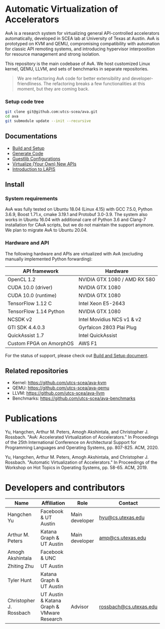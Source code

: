Automatic Virtualization of Accelerators
========================================

AvA is a research system for virtualizing general API-controlled
accelerators automatically, developed in SCEA lab at University of Texas
at Austin. AvA is prototyped on KVM and QEMU, compromising compatibility
with automation for classic API remoting systems, and introducing
hypervisor interposition for resource management and strong isolation.

This repository is the main codebase of AvA. We host customized Linux
kernel, QEMU, LLVM, and sets of benchmarks in separate repositories.

> We are refactoring AvA code for better extensibility and developer-friendliness.
> The refactoring breaks a few functionalities at this moment,
> but they are coming back.

### Setup code tree

``` bash
git clone git@github.com:utcs-scea/ava.git
cd ava
git submodule update --init --recursive
```

Documentations
--------------

* [Build and Setup](docs/build_and_setup.md)
* [Generate Code](docs/generate_code.md)
* [Guestlib Configurations](config/README.md)
* [Virtualize (Your Own) New APIs](docs/virtualize_new_api.md)
* [Introduction to LAPIS](cava/lapis.md)

Install
-------

### System requirements

AvA was fully tested on Ubuntu 18.04 (Linux 4.15) with GCC 7.5.0, Python 3.6.9,
Boost 1.71.x, cmake 3.19.1 and Protobuf 3.0-3.9.
The system also works in Ubuntu 16.04 with additional care of Python 3.6
and Clang-7 installation for CAvA scripts, but we do not maintain the support anymore.
We plan to migrate AvA to Ubuntu 20.04.

### Hardware and API

The following hardware and APIs are virtualized with AvA (excluding
manually implemented Python forwarding):

| API framework           | Hardware                     |
|-------------------------|------------------------------|
| OpenCL 1.2              | NVIDIA GTX 1080 / AMD RX 580 |
| CUDA 10.0 (driver)      | NVIDIA GTX 1080              |
| CUDA 10.0 (runtime)     | NVIDIA GTX 1080              |
| TensorFlow 1.12 C       | Intel Xeon E5-2643           |
| TensorFlow 1.14 Python  | NVIDIA GTX 1080              |
| NCSDK v2                | Intel Movidius NCS v1 & v2   |
| GTI SDK 4.4.0.3         | Gyrfalcon 2803 Plai Plug     |
| QuickAssist 1.7         | Intel QuickAssist            |
| Custom FPGA on AmorphOS | AWS F1                       |

For the status of support, please check out [Build and Setup document](docs/build_and_setup.md#configuration).

Related repositories
--------------------

* Kernel: https://github.com/utcs-scea/ava-kvm
* QEMU: https://github.com/utcs-scea/ava-qemu
* LLVM: https://github.com/utcs-scea/ava-llvm
* Benchmarks: https://github.com/utcs-scea/ava-benchmarks

Publications
============

Yu, Hangchen, Arthur M. Peters, Amogh Akshintala, and Christopher J. Rossbach. "AvA: Accelerated Virtualization of Accelerators." In Proceedings of the 25th International Conference on Architectural Support for Programming Languages and Operating Systems, pp. 807-825. ACM, 2020.

Yu, Hangchen, Arthur M. Peters, Amogh Akshintala, and Christopher J. Rossbach. "Automatic Virtualization of Accelerators." In Proceedings of the Workshop on Hot Topics in Operating Systems, pp. 58-65. ACM, 2019.

Developers and contributors
===========================

| Name                    | Affiliation                                | Role           | Contact                |
|-------------------------|--------------------------------------------|----------------|------------------------|
| Hangchen Yu             | Facebook & UT Austin                       | Main developer | hyu@cs.utexas.edu      |
| Arthur M. Peters        | Katana Graph & UT Austin                   | Main developer | amp@cs.utexas.edu      |
| Amogh Akshintala        | Facebook & UNC                             |                |                        |
| Zhiting Zhu             | UT Austin                                  |                |                        |
| Tyler Hunt              | Katana Graph & UT Austin                   |                |                        |
| Christopher J. Rossbach | UT Austin & Katana Graph & VMware Research | Advisor        | rossbach@cs.utexas.edu |
